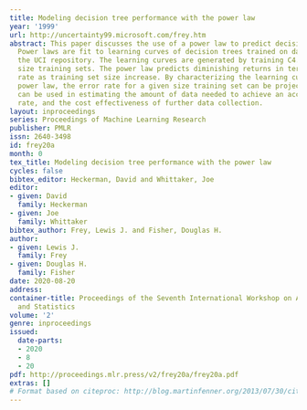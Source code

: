```yaml
---
title: Modeling decision tree performance with the power law
year: '1999'
url: http://uncertainty99.microsoft.com/frey.htm
abstract: This paper discusses the use of a power law to predict decision tree performance.
  Power laws are fit to learning curves of decision trees trained on data sets from
  the UCI repository. The learning curves are generated by training C4.5 on different
  size training sets. The power law predicts diminishing returns in terms of error
  rate as training set size increase. By characterizing the learning curve with a
  power law, the error rate for a given size training set can be projected. This projection
  can be used in estimating the amount of data needed to achieve an acceptable error
  rate, and the cost effectiveness of further data collection.
layout: inproceedings
series: Proceedings of Machine Learning Research
publisher: PMLR
issn: 2640-3498
id: frey20a
month: 0
tex_title: Modeling decision tree performance with the power law
cycles: false
bibtex_editor: Heckerman, David and Whittaker, Joe
editor:
- given: David
  family: Heckerman
- given: Joe
  family: Whittaker
bibtex_author: Frey, Lewis J. and Fisher, Douglas H.
author:
- given: Lewis J.
  family: Frey
- given: Douglas H.
  family: Fisher
date: 2020-08-20
address:
container-title: Proceedings of the Seventh International Workshop on Artificial Intelligence
  and Statistics
volume: '2'
genre: inproceedings
issued:
  date-parts:
  - 2020
  - 8
  - 20
pdf: http://proceedings.mlr.press/v2/frey20a/frey20a.pdf
extras: []
# Format based on citeproc: http://blog.martinfenner.org/2013/07/30/citeproc-yaml-for-bibliographies/
---
```

